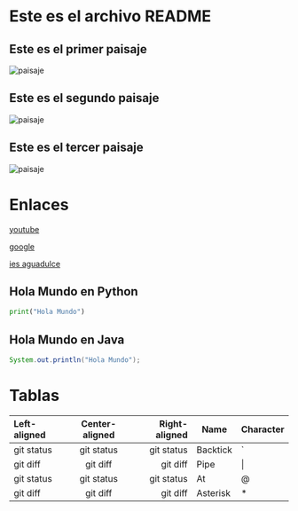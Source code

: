 # Este es el archivo README

## Este es el primer paisaje

![paisaje](/img/Paisaje01.jpg)

## Este es el segundo paisaje

![paisaje](/img/Paisaje02.jpg)

## Este es el tercer paisaje

![paisaje](/img/Paisaje03.jpg)

# Enlaces

[youtube](https://www.youtube.com/)

[google](https://www.google.com/)

[ies aguadulce](https://www.iesaguadulce.es/centro/index.php/)

## Hola Mundo en Python

```python
print("Hola Mundo")
```

## Hola Mundo en Java

```Java
System.out.println("Hola Mundo");
```

# Tablas

| Left-aligned | Center-aligned | Right-aligned | Name | Character |
| :---         |     :---:      |          ---: | ---  | ---       |
| git status   | git status     | git status    | Backtick|`        |
| git diff     | git diff       | git diff      | Pipe    | \|      |
| git status   | git status     | git status    | At      | @       |
| git diff     | git diff       | git diff      | Asterisk |*|

